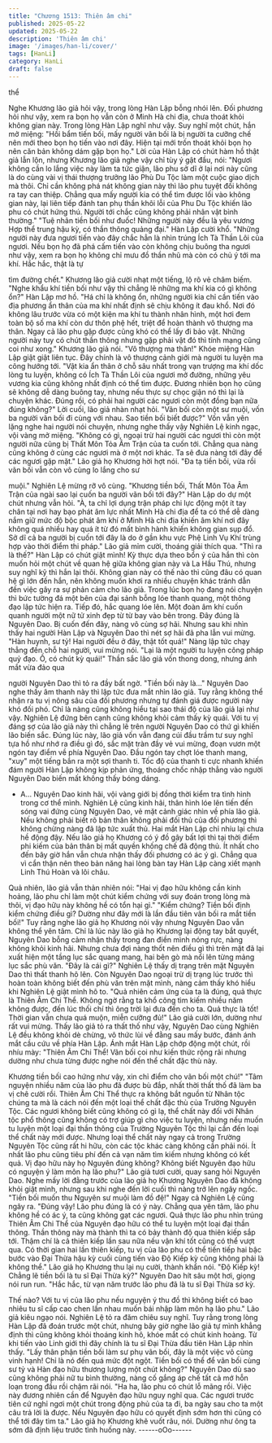 ```yaml
---
title: "Chương 1513: Thiên âm chi"
published: 2025-05-22
updated: 2025-05-22
description: 'Thiên âm chi'
image: '/images/han-li/cover/'
tags: [HanLi]
category: HanLi
draft: false
---
```


thể

Nghe Khương lão giả hỏi vậy, trong lòng Hàn Lập bỗng nhói lên.
Đối phương hỏi như vậy, xem ra bọn họ vẫn còn ở Minh Hà chi
địa, chưa thoát khỏi không gian này.
Trong lòng Hàn Lập nghĩ như vậy. Suy nghĩ một chút, hắn mở
miệng:
"Hồi bẩm tiến bối, mấy người vãn bối là bị người ta cưỡng chế
nên mới theo bọn họ tiến vào nơi đây. Hiện tại mới trốn thoát khỏi
bọn họ nên căn bản không dám gặp bọn họ."
Lời của Hàn Lập có chút hàm hồ thật giả lẫn lộn, nhưng Khương
lão giả nghe vậy chỉ tùy ý gật đầu, nói:
"Ngươi không cần lo lắng việc này làm ta tức giận, lão phu sở dĩ ở
lại nơi này cũng là do cùng vài vị thái thượng trưởng lão Phù Du
Tộc làm một cuộc giao dịch mà thôi. Chỉ cần không phá nát không
gian này thì lão phu tuyệt đối không ra tay can thiệp. Chẳng qua
mấy người kia có thể tìm được lối vào không gian này, lại liên tiếp
đánh tan phụ thần khôi lỗi của Phu Du Tộc khiến lão phu có chút
hứng thú. Người tới chắc cũng không phải nhân vật bình thường."
"Tuệ nhãn tiền bối như đuốc! Những người này đều là yêu vương
Hợp thể trung hậu kỳ, có thần thông quảng đại." Hàn Lập cười
khổ.
"Những người này đưa ngươi tiến vào đây chắc hẳn là nhìn trúng
Ích Tà Thần Lôi của ngươi. Nếu bọn họ đã phá cấm tiến vào còn
không chịu buông tha ngươi như vậy, xem ra bọn họ không chỉ
mưu đồ thần nhũ mà còn có chủ ý tới ma khí. Hắc hắc, thật là tự

tìm đường chết." Khương lão giả cười nhạt một tiếng, lộ rõ vẻ
châm biếm.
"Nghe khẩu khí tiền bối như vậy thì chẳng lẽ những ma khí kia có
gì không ổn?" Hàn Lập mơ hồ.
"Há chỉ là không ổn, những người kia chỉ cần tiến vào địa phương
ẩn thân của ma khí nhất định sẽ chịu không ít đau khổ. Nơi đó
không lâu trước vừa có một kiện ma khí tu thành nhân hình, một
hơi đem toàn bộ số ma khí còn dư thôn phệ hết, triệt để hoàn
thành vô thượng ma thân. Ngay cả lão phu gặp được cũng khó có
thể lấy đi bảo vật. Những người này tuy có chút thần thông nhưng
gặp phải vật đó thì tính mạng cũng coi như xong." Khương lão giả
nói.
"Vô thượng ma thân!" Khóe miệng Hàn Lập giật giật liên tục.
Đây chính là vô thượng cảnh giới mà người tu luyện ma công
hướng tới.
"Vật kia ẩn thân ở chỗ sâu nhất trong vạn trượng ma khí dốc lòng
tu luyện, không có Ích Tà Thần Lôi của ngươi mở đường, những
yêu vương kia cũng không nhất định có thể tìm được. Đương
nhiên bọn họ cũng sẽ không dễ dàng buông tay, nhưng nếu thực
sự chọc giận nó thì lại là chuyện khác. Đúng rồi, có phải hai người
các ngươi còn một đồng bạn nữa đúng không?" Lời cuối, lão giả
nhàn nhạt hỏi.
"Vãn bối còn một sư muội, vốn ba người vãn bối đi cùng với nhau.
Sao tiền bối biết được?" Vốn vẫn yên lặng nghe hai người nói
chuyện, nhưng nghe thấy vậy Nghiên Lệ kinh ngạc, vội vàng mở
miệng.
"Không có gì, ngoại trừ hai người các ngươi thì còn một người
nữa cũng bị Thất Môn Tỏa Âm Trận của ta cuốn tới. Chẳng qua
nàng cũng không ở cùng các ngươi mà ở một nơi khác. Ta sẽ đưa
nàng tới đây để các ngươi gặp mặt." Lão giả họ Khương hời hợt
nói.
"Đa tạ tiền bối, vừa rồi vãn bối vẫn còn vô cùng lo lắng cho sư

muội." Nghiên Lệ mừng rỡ vô cùng.
"Khương tiền bối, Thất Môn Tỏa Âm Trận của ngài sao lại cuốn ba
người vãn bối tới đây?" Hàn Lập do dự một chút nhưng vẫn hỏi.
"À, ta chỉ lợi dụng trận pháp chi lực động một ít tay chân tại nơi
hay bạo phát âm lực nhất Minh Hà chi địa để ta có thể dễ dàng
nắm giữ mức độ bộc phát âm khí ở Minh Hà chi địa khiến âm khí
nơi đây không quá nhiều hay quá ít từ đó mất bình hành khiến
không gian sụp đổ. Sở dĩ cả ba người bị cuốn tới đây là do ở gần
khu vực Phệ Linh Vụ Khí trùng hợp vào thời điểm thi pháp." Lão
giả mỉm cười, thoáng giải thích qua.
"Thì ra là thế?" Hàn Lập có chút giật mình!
Kỳ thực dựa theo bổn ý của hắn thì còn muốn hỏi một chút về
quan hệ giữa không gian này và La Hầu Thú, nhưng suy nghĩ kỹ
thì hắn lại thôi.
Không gian này có thế nào thì cũng đâu có quan hệ gì lớn đến
hắn, nên không muốn khơi ra nhiều chuyện khác tránh dẫn đến
việc gây ra sự phản cảm cho lão giả.
Trong lúc bọn họ đang nói chuyện thì bức tường đá một bên của
đại sảnh bỗng lóe thanh quang, một thông đạo lập tức hiện ra.
Tiếp đó, hắc quang lóe lên. Một đoàn âm khí cuốn quanh người
một nữ tử xinh đẹp từ từ bay vào bên trong.
Đây đúng là Nguyên Dao.
Bị cuốn đến đây, nàng vô cùng sợ hãi. Nhưng sau khi nhìn thấy
hai người Hàn Lập và Nguyên Dao thì nét sợ hãi đã pha lẫn vui
mừng.
"Hàn huynh, sư tỷ! Hai người đều ở đây, thật tốt quá!" Nàng lập
tức chạy thẳng đến chỗ hai người, vui mừng nói.
"Lại là một người tu luyện công pháp quỷ đạo. Ồ, có chút kỳ quái!"
Thần sắc lão giả vốn thong dong, nhưng ánh mắt vừa đảo qua

người Nguyên Dao thì tỏ ra đầy bất ngờ.
"Tiền bối này là…" Nguyên Dao nghe thấy âm thanh này thì lập
tức đưa mắt nhìn lão giả. Tuy rằng không thể nhận ra tu vị nông
sâu của đối phương nhưng tự đánh giá được người này khó đối
phó. Chỉ là nàng cũng không hiểu tại sao thái độ của lão giả lại
như vậy.
Nghiên Lệ đứng bên cạnh cũng không khỏi cảm thấy kỳ quái.
Với tu vị đáng sợ của lão giả này thì chẳng lẽ trên người Nguyên
Dao có thứ gì khiến lão biến sắc.
Đúng lúc này, lão giả vốn vẫn đang cúi đầu trầm tư suy nghĩ tựa
hồ như nhớ ra điều gì đó, sắc mặt tràn đầy vẻ vui mừng, đoạn
vươn một ngón tay điểm về phía Nguyên Dao.
Đầu ngón tay chợt lóe thanh mang, "xuy" một tiếng bắn ra một sợi
thanh ti.
Tốc độ của thanh ti cực nhanh khiến đám người Hàn Lập không
kịp phản ứng, thoáng chốc nhập thẳng vào người Nguyên Dao
biến mất không thấy bóng dáng.
- A…
Nguyên Dao kinh hãi, vội vàng giới bị đồng thời kiểm tra tình hình
trong cơ thể mình.
Nghiên Lệ cũng kinh hãi, thân hình lóe lên tiến đến sóng vai đứng
cùng Nguyên Dao, vẻ mặt cảnh giác nhìn về phía lão giả. Nếu
không phải biết rõ bản thân không phải đối thủ của đối phương thì
không chừng nàng đã lập tức xuất thủ.
Hai mắt Hàn Lập chỉ nhíu lại chưa hề động đậy. Nếu lão giả họ
Khương có ý đồ gây bất lợi thì tại thời điểm phi kiếm của bản thân
bị mất quyền khống chế đã động thủ. Ít nhất cho đến bây giờ hắn
vẫn chưa nhận thấy đối phương có ác ý gì. Chẳng qua vì cẩn
thận nên theo bản năng hai lòng bàn tay Hàn Lập càng xiết mạnh
Linh Thú Hoàn và lôi châu.

Quả nhiên, lão giả vẫn thản nhiên nói:
"Hai vị đạo hữu không cần kinh hoảng, lão phu chỉ làm một chút
kiểm chứng với suy đoán trong lòng mà thôi, vị đạo hữu này
không hề có tổn hại gì."
"Kiểm chứng? Tiền bối định kiểm chứng điều gì? Dường như đây
mới là lần đầu tiên vãn bối ra mắt tiền bối!" Tuy rằng nghe lão giả
họ Khương nói vậy nhưng Nguyên Dao vẫn không thể yên tâm.
Chỉ là lúc này lão giả họ Khương lại động tay bắt quyết, Nguyên
Dao bỗng cảm nhận thấy trong đan điền mình nóng rực, nàng
không khỏi kinh hãi.
Nhưng chưa đợi nàng thốt nên điều gì thì trên mặt đã lại xuất hiện
một tầng lục sắc quang mang, hai bên gò mà nổi lên từng mảng
lục sắc phù văn.
"Đây là cái gì?" Nghiên Lệ thấy dị trạng trên mặt Nguyên Dao thì
thất thanh hô lên.
Còn Nguyên Dao ngoại trừ dị trạng lúc trước thì hoàn toàn không
biết đến phù văn trên mặt mình, nàng cảm thấy khó hiểu khi
Nghiên Lệ giật mình hô to.
"Quả nhiên cảm ứng của ta là đúng, quả thực là Thiên Âm Chi
Thể. Không ngờ rằng ta khổ công tìm kiếm nhiều năm không
được, đến lúc thối chí thì ông trời lại đưa đến cho ta. Quả thực là
tốt! Thời gian vẫn chưa quá muộn, miễn cưỡng đủ!" Lão giả cười
lớn, dường như rất vui mừng.
Thấy lão giả tỏ ra thất thố như vậy, Nguyên Dao cùng Nghiên Lệ
đều không khỏi dè chừng, vô thức lùi về đằng sau mấy bước,
đánh ánh mắt cầu cứu về phía Hàn Lập.
Ánh mắt Hàn Lập chớp động một chút, rồi nhíu mày:
"Thiên Âm Chi Thể! Vãn bối coi như kiến thức rộng rãi nhưng
dường như chưa từng được nghe nói đến thể chất đặc thù này.

Khương tiền bối cao hứng như vậy, xin chỉ điểm cho vãn bối một
chú!"
"Tâm nguyện nhiều năm của lão phu đã được bù đắp, nhất thời
thất thố đã làm ba vị chê cười rồi. Thiên Âm Chi Thể thực ra
không bắt nguồn từ Nhân tộc chúng ta mà là cách nói đến một
loại thể chất đặc thù của Trường Nguyên Tộc. Các ngươi không
biết cũng không có gì lạ, thể chất này đối với Nhân tộc phổ thông
cũng không có trợ giúp gì cho việc tu luyện, nhưng nếu muốn tu
luyện một loại đại thần thông của Trường Nguyên Tộc thì lại cần
đến loại thể chất này mới được.
Nhưng loại thể chất này ngay cả trong Trường Nguyên Tộc cũng
rất hi hữu, còn các tộc khác càng không cần phải nói. Ít nhất lão
phu cũng tiêu phí đến cả vạn năm tìm kiếm nhưng không có kết
quả. Vị đạo hữu này họ Nguyên đúng không? Không biết Nguyên
đạo hữu có nguyện ý làm môn hạ lão phu?" Lão giả tươi cười,
quay sang hỏi Nguyên Dao.
Nghe mấy lời đằng trước của lão giả họ Khương Nguyên Dao đã
không khỏi giật mình, nhưng sau khi nghe đến lời cuối thì nàng
trở lên ngây ngốc.
"Tiền bối muốn thu Nguyên sư muội làm đồ đệ!" Ngay cả Nghiên
Lệ cũng ngây ra.
"Đúng vậy! Lão phu đúng là có ý này. Chẳng qua yên tâm, lão phu
không hề có ác ý, ta cũng không gạt các ngươi. Quả thực lão phu
nhìn trúng Thiên Âm Chi Thể của Nguyên đạo hữu có thể tu luyện
một loại đại thần thông. Thần thông này mà thành thì ta có bảy
thành độ qua thiên kiếp sắp tới. Thậm chí là cả thiên kiếp lần sau
nữa nếu vận khí tốt cũng có thể vượt qua. Có thời gian hai lần
thiên kiếp, tu vị của lão phu có thể tiến tiếp hai bậc bước vào Đại
Thừa hậu kỳ cuối cùng tiến vào Độ Kiếp kỳ cũng không phải là
không thể." Lão giả họ Khương thu lại nụ cười, thành khẩn nói.
"Độ Kiếp kỳ! Chẳng lẽ tiền bối là tu sĩ Đại Thừa kỳ?" Nguyên Dao
hít sâu một hơi, giọng nói run run.
"Hắc hắc, từ vạn năm trước lão phu đã là tu sĩ Đại Thừa sơ kỳ.

Thế nào? Với tu vị của lão phu nếu nguyện ý thu đồ thì không biết
có bao nhiêu tu sĩ cấp cao chen lấn nhau muốn bái nhập làm môn
hạ lão phu." Lão giả kiêu ngạo nói.
Nghiên Lệ tỏ ra đăm chiêu suy nghĩ.
Tuy rằng trong lòng Hàn Lập đã đoán trước một chút, nhưng bây
giờ nghe lão giả tự mình khẳng định thì cũng không khỏi thoáng
kinh hô, khóe mắt có chút kinh hoàng.
Từ khi tiến vào Linh giới thì đây chính là tu sĩ Đại Thừa đầu tiên
Hàn Lập nhìn thấy.
"Lấy thân phận tiền bối làm sư phụ vãn bối, đây là một việc vô
cùng vinh hạnh! Chỉ là nó đến quá mức đột ngột. Tiền bối có thể
để vãn bối cùng sư tỷ và Hàn đạo hữu thương lượng một chút
không?" Nguyên Dao dù sao cũng không phải nữ tu bình thường,
nàng cố gắng áp chế tất cả mớ hỗn loạn trong đầu rồi chậm rãi
nói.
"Ha ha, lão phu có chút lỗ mãng rồi. Việc này đương nhiên cần để
Nguyên đạo hữu nguy nghĩ qua. Các ngươi trước tiên cứ nghỉ
ngơi một chút trong động phủ của ta đi, ba ngày sau cho ta một
câu trả lời là được. Nếu Nguyên đạo hữu có quyết định sớm hơn
thì cũng có thể tới đây tìm ta." Lão giả họ Khương khẽ vuốt râu,
nói. Dường như ông ta sớm đã định liệu trước tình huống này.
------oOo------
